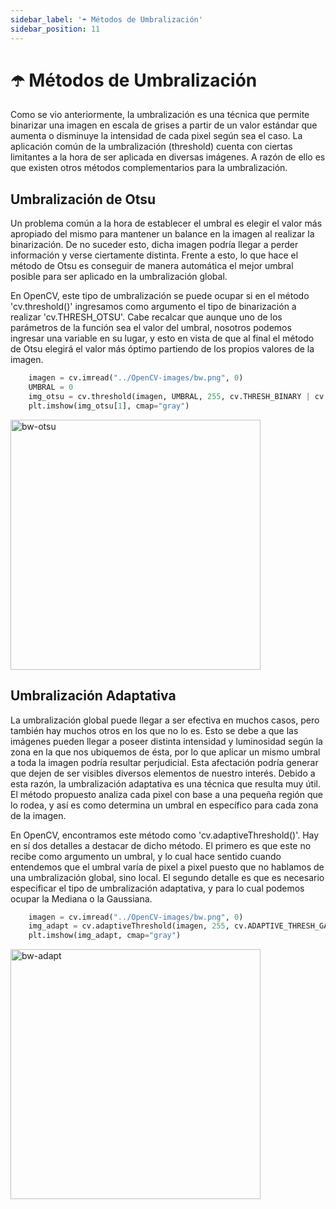 ```yaml
---
sidebar_label: '☂️ Métodos de Umbralización'
sidebar_position: 11
---
```


# ☂️ Métodos de Umbralización

Como se vio anteriormente, la umbralización es una técnica que permite binarizar una imagen en escala de grises a partir de un valor estándar que aumenta o disminuye la intensidad de cada pixel según sea el caso. La aplicación común de la umbralización (threshold) cuenta con ciertas limitantes a la hora de ser aplicada en diversas imágenes. A razón de ello es que existen otros métodos complementarios para la umbralización.

## Umbralización de Otsu

Un problema común a la hora de establecer el umbral es elegir el valor más apropiado del mismo para mantener un balance en la imagen al realizar la binarización. De no suceder esto, dicha imagen podría llegar a perder información y verse ciertamente distinta. Frente a esto, lo que hace el método de Otsu es conseguir de manera automática el mejor umbral posible para ser aplicado en la umbralización global.

En OpenCV, este tipo de umbralización se puede ocupar si en el método 'cv.threshold()' ingresamos como argumento el tipo de binarización a realizar 'cv.THRESH_OTSU'. Cabe recalcar que aunque uno de los parámetros de la función sea el valor del umbral, nosotros podemos ingresar una variable en su lugar, y esto en vista de que al final el método de Otsu elegirá el valor más óptimo partiendo de los propios valores de la imagen.

```python title="Ejemplo"
    imagen = cv.imread("../OpenCV-images/bw.png", 0)
    UMBRAL = 0
    img_otsu = cv.threshold(imagen, UMBRAL, 255, cv.THRESH_BINARY | cv.THRESH_OTSU)
    plt.imshow(img_otsu[1], cmap="gray")
```

<img src="/img/procesamiento-de-imagenes/imagenes/metodos-umbralizacion/bw-otsu.png" alt="bw-otsu" width="400"/>

## Umbralización Adaptativa

La umbralización global puede llegar a ser efectiva en muchos casos, pero también hay muchos otros en los que no lo es. Esto se debe a que las imágenes pueden llegar a poseer distinta intensidad y luminosidad según la zona en la que nos ubiquemos de ésta, por lo que aplicar un mismo umbral a toda la imagen podría resultar perjudicial. Esta afectación podría generar que dejen de ser visibles diversos elementos de nuestro interés. Debido a esta razón, la umbralización adaptativa es una técnica que resulta muy útil. El método propuesto analiza cada pixel con base a una pequeña región que lo rodea, y así es como determina un umbral en específico para cada zona de la imagen.

En OpenCV, encontramos este método como 'cv.adaptiveThreshold()'. Hay en sí dos detalles a destacar de dicho método. El primero es que este no recibe como argumento un umbral, y lo cual hace sentido cuando entendemos que el umbral varía de pixel a pixel puesto que no hablamos de una umbralización global, sino local. El segundo detalle es que es necesario especificar el tipo de umbralización adaptativa, y para lo cual podemos ocupar la Mediana o la Gaussiana.

```python title="Ejemplo"
    imagen = cv.imread("../OpenCV-images/bw.png", 0)
    img_adapt = cv.adaptiveThreshold(imagen, 255, cv.ADAPTIVE_THRESH_GAUSSIAN_C, cv.THRESH_BINARY, 11, 5)
    plt.imshow(img_adapt, cmap="gray")
```

<img src="/img/procesamiento-de-imagenes/imagenes/metodos-umbralizacion/bw-adapt.png" alt="bw-adapt" width="400"/>